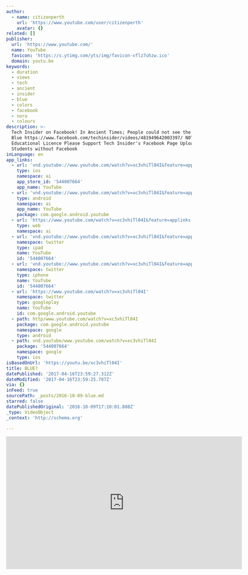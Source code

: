 ```yaml
---
author:
  - name: citizenperth
    url: 'https://www.youtube.com/user/citizenperth'
    avatar: {}
related: []
publisher:
  url: 'https://www.youtube.com/'
  name: YouTube
  favicon: 'https://s.ytimg.com/yts/img/favicon-vflz7uhzw.ico'
  domain: youtu.be
keywords:
  - duration
  - views
  - tech
  - ancient
  - insider
  - blue
  - colors
  - facebook
  - nora
  - colours
description: >-
  Tech Insider on Facebook! In Ancient Times; People could not see the color
  Blue https://www.facebook.com/techinsider/videos/481949642003397/ NOTE: Common
  Educational Licence Please Support Tech Insider's Facebook Page Uploaded for
  Students without Facebook
inLanguage: en
app_links:
  - url: 'vnd.youtube://www.youtube.com/watch?v=xc3vhiTl04I&feature=applinks'
    type: ios
    namespace: ai
    app_store_id: '544007664'
    app_name: YouTube
  - url: 'vnd.youtube://www.youtube.com/watch?v=xc3vhiTl04I&feature=applinks'
    type: android
    namespace: ai
    app_name: YouTube
    package: com.google.android.youtube
  - url: 'https://www.youtube.com/watch?v=xc3vhiTl04I&feature=applinks'
    type: web
    namespace: ai
  - url: 'vnd.youtube://www.youtube.com/watch?v=xc3vhiTl04I&feature=applinks'
    namespace: twitter
    type: ipad
    name: YouTube
    id: '544007664'
  - url: 'vnd.youtube://www.youtube.com/watch?v=xc3vhiTl04I&feature=applinks'
    namespace: twitter
    type: iphone
    name: YouTube
    id: '544007664'
  - url: 'https://www.youtube.com/watch?v=xc3vhiTl04I'
    namespace: twitter
    type: googleplay
    name: YouTube
    id: com.google.android.youtube
  - path: http/www.youtube.com/watch?v=xc3vhiTl04I
    package: com.google.android.youtube
    namespace: google
    type: android
  - path: vnd.youtube/www.youtube.com/watch?v=xc3vhiTl04I
    package: '544007664'
    namespace: google
    type: ios
isBasedOnUrl: 'https://youtu.be/xc3vhiTl04I'
title: BLUE?
datePublished: '2017-04-16T23:59:27.312Z'
dateModified: '2017-04-16T23:59:25.787Z'
via: {}
inFeed: true
sourcePath: _posts/2016-10-09-blue.md
starred: false
datePublishedOriginal: '2016-10-09T17:10:01.888Z'
_type: VideoObject
_context: 'http://schema.org'

---
```

<iframe src="https://cdn.embedly.com/widgets/media.html?src=https%3A%2F%2Fwww.youtube.com%2Fembed%2Fxc3vhiTl04I%3Ffeature%3Doembed&amp;url=http%3A%2F%2Fwww.youtube.com%2Fwatch%3Fv%3Dxc3vhiTl04I&amp;image=https%3A%2F%2Fi.ytimg.com%2Fvi%2Fxc3vhiTl04I%2Fhqdefault.jpg&amp;key=b7d04c9b404c499eba89ee7072e1c4f7&amp;type=text%2Fhtml&amp;schema=youtube" width="640" height="360" scrolling="no" frameborder="0" allowfullscreen="" style=""></iframe>
